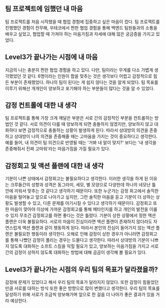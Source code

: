 ## 팀 프로젝트에 임했던 내 마음

팀 프로젝트를 처음 시작했을 때 협업 경험에 집중하고 싶은 마음이 컸다. 팀 프로젝트를 진행했던 경험이 전무해, 우테코에서 찐한 협업 경험을 통해 백엔드 팀원들과의 소통을 배우고 싶었고, 협업할 때 가져야 하는 마음가짐과 자세에 대해 많은 궁금증을 가지고 있었다.

## Level3가 끝나가는 시점에 내 마음

지금의 나는 충분히 찐한 협업 경험을 하고 있다. 다만, 팀이라는 무게를 다소 가볍게 생각했었던 것 같다. 6명이라는 인원이 합을 맞추는 것은 생각보다 어렵고 감정적으로 힘든 부분이 존재했었다. 하나의 팀이 된다는 게 쉽지 않다는 것을 알게 되었다. 팀 목표를 이루기 위해선 개개인이 양보하고 포기해야 하는 부분들이 많다는 것을 알 수 있었다.

## 감정 컨트롤에 대한 내 생각

팀 프로젝트를 통해 가장 크게 깨달은 부분은 서로 간의 감정적인 부분을 컨트롤하는 방법인 것 같다.
서로 의견이 다를 때 양보하게 되면 충돌하지 않겠지만, 양보하지 않고 대화하다 보면 감정적으로 충돌하는 상황이 발생하게 된다. 따라서 상대방의 의견을 존중하고 상대방이 나의 의견을 존중해줄 때는 고마움을 가지는 것이 중요하다고 생각한다. 예를 들어, 내 의견이 팀 의견으로 반영될 때는 '거봐 내 말이 맞지?' 보다는 '내 생각을 존중해줘서 진짜 고마워'라는 마음가짐을 가질 필요가 있다.

## 감정회고 및 액션 플랜에 대한 내 생각

기분이 나쁜 상태에서 감정회고는 불필요하다고 생각한다. 이러한 생각을 하게 된 이유는 크루들간의 성향과 성격은 동그라미, 세모, 별 모양으로 다양한데 하나의 네모난 틀 안에 끼워서 맞추는 것 같다고 생각하기 때문이다. 또한 누군가는 감정 회고에서 솔직한 마음을 털어놓고 앞으로 나아가고 싶지만, 그런 솔직한 마음을 듣고 기분이 더 상하는 상황도 발생할 수 있고, 다른 문제를 야기시킬 수 있다고 생각하기 때문이다. 감정회고 또한 마음이 맞아야 이상에 가까운 감정회고를 통해 메타인지를 하고 개인의 발전을 이룰 수 있지 무조건 감정회고를 하면 좋다는 것은 틀렸다.
기분이 상한 상황에서 정한 액션 플랜은 더욱 불필요하다. 서로의 마음이 진심이라면 액션 플랜이 존재하지 않더라도 자연스럽게 액션 플랜과 같이 행동하게 된다. 따라서 본인의 진심이 들어가지 않는 액션 플랜은 불필요한 행동이라 생각한다.
오해로 인해 감정이 상한 경우가 아니라면 감정회고를 통해 나빴던 감정이 풀리는 경우는 드물다고 생각한다. 따라서 상대방의 기분이 나쁘지 않도록 대화하는 소프트 스킬을 익힐 필요가 있고, 양보하는 마음가짐을 가지고 서로 간의 감정이 상하지 않도록 대화하는 방법에 대해 곰곰이 생각해 볼 필요가 있다.

## Level3가 끝나가는 시점의 우리 팀의 목표가 달라졌을까?

감정에 문제가 있었다고 해서 우리 팀의 목표가 달라지지 않았다. 또한 감정이 힘들었던 만큼 서로를 대하는 방식 또한 좋은 방향으로 많이 변했다고 생각한다.
우리 팀의 목표를 달성하기 위해 서로가 조금씩 양보해가며 앞으로 한 걸음 더 나아가 좋은 결과가 있을 거라 예상한다.

